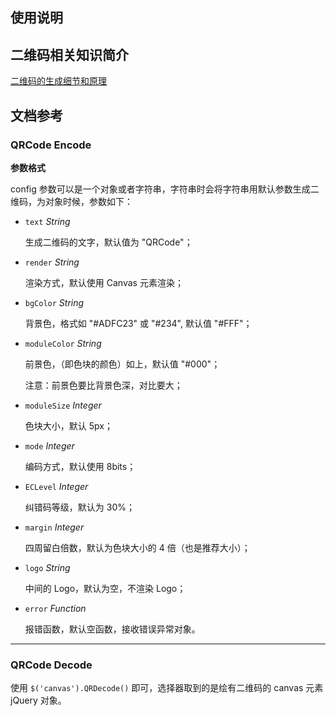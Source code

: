 ## 使用说明

## 二维码相关知识简介

[二维码的生成细节和原理](http://coolshell.cn/articles/10590.html)

## 文档参考

### QRCode Encode

**参数格式**

config 参数可以是一个对象或者字符串，字符串时会将字符串用默认参数生成二维码，为对象时候，参数如下：

* `text` _String_

    生成二维码的文字，默认值为 "QRCode"；

* `render` _String_

    渲染方式，默认使用 Canvas 元素渲染；

* `bgColor` _String_

    背景色，格式如 "#ADFC23" 或 "#234", 默认值 "#FFF"；

* `moduleColor` _String_

    前景色，（即色块的颜色）如上，默认值 "#000"；

    注意：前景色要比背景色深，对比要大；

* `moduleSize` _Integer_

    色块大小，默认 5px；

* `mode` _Integer_

    编码方式，默认使用 8bits；

* `ECLevel` _Integer_

    纠错码等级，默认为 30%；

* `margin` _Integer_

    四周留白倍数，默认为色块大小的 4 倍（也是推荐大小）；

* `logo` _String_

    中间的 Logo，默认为空，不渲染 Logo；

* `error` _Function_

    报错函数，默认空函数，接收错误异常对象。

***

### QRCode Decode

使用 `$('canvas').QRDecode()` 即可，选择器取到的是绘有二维码的 canvas 元素 jQuery 对象。

